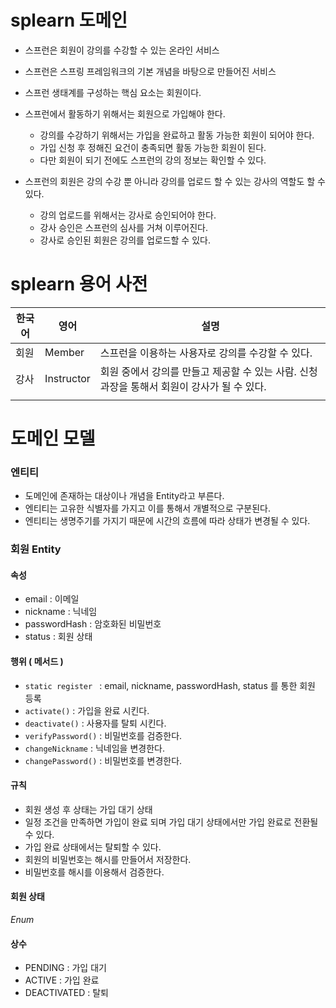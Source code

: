# splearn 도메인
- 스프런은 회원이 강의를 수강할 수 있는 온라인 서비스
- 스프런은 스프링 프레임워크의 기본 개념을 바탕으로 만들어진 서비스
- 스프런 생태계를 구성하는 핵심 요소는 회원이다.
- 스프런에서 활동하기 위해서는 회원으로 가입해야 한다.

  - 강의를 수강하기 위해서는 가입을 완료하고 활동 가능한 회원이 되어야 한다.
  - 가입 신청 후 정해진 요건이 충족되면 활동 가능한 회원이 된다.
  - 다만 회원이 되기 전에도 스프런의 강의 정보는 확인할 수 있다.

- 스프런의 회원은 강의 수강 뿐 아니라 강의를 업로드 할 수 있는 강사의 역할도 할 수 있다.
    - 강의 업로드를 위해서는 강사로 승인되어야 한다.
    - 강사 승인은 스프런의 심사를 거쳐 이루어진다.
    - 강사로 승인된 회원은 강의를 업로드할 수 있다.


# splearn 용어 사전
| 한국어          | 영어                    | 설명                                                     |
|--------------|-----------------------|--------------------------------------------------------|
| 회원           | Member                | 스프런을 이용하는 사용자로 강의를 수강할 수 있다.                           |
| 강사           | Instructor            | 회원 중에서 강의를 만들고 제공할 수 있는 사람. 신청 과장을 통해서 회원이 강사가 될 수 있다. |
|              |                       |                                                        |



# 도메인 모델
### 엔티티
- 도메인에 존재하는 대상이나 개념을 Entity라고 부른다.
- 엔티티는 고유한 식별자를 가지고 이를 통해서 개별적으로 구분된다.
- 엔티티는 생명주기를 가지기 때문에 시간의 흐름에 따라 상태가 변경될 수 있다.

### 회원 Entity
#### 속성
- email : 이메일
- nickname : 닉네임
- passwordHash : 암호화된 비밀번호
- status : 회원 상태

#### 행위 ( 메서드 )
- `static register ` : email, nickname, passwordHash, status 를 통한 회원 등록
- `activate()` : 가입을 완료 시킨다.
- `deactivate()` : 사용자를 탈퇴 시킨다.
- `verifyPassword()` : 비밀번호를 검증한다.
- `changeNickname` : 닉네임을 변경한다.
- `changePassword()` : 비밀번호를 변경한다.
#### 규칙
- 회원 생성 후 상태는 가입 대기 상태
- 일정 조건을 만족하면 가입이 완료 되며 가입 대기 상태에서만 가입 완료로 전환될 수 있다.
- 가입 완료 상태에서는 탈퇴할 수 있다.
- 회원의 비밀번호는 해시를 만들어서 저장한다.
- 비밀번호를 해시를 이용해서 검증한다.
#### 회원 상태
_Enum_
#### 상수
- PENDING : 가입 대기
- ACTIVE : 가입 완료
- DEACTIVATED : 탈퇴